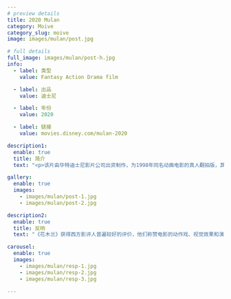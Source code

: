 ```yaml
---
# preview details
title: 2020 Mulan
category: Moive
category_slug: moive
image: images/mulan/post.jpg

# full details
full_image: images/mulan/post-h.jpg
info:
  - label: 类型
    value: Fantasy Action Drama film

  - label: 出品
    value: 迪士尼

  - label: 年份
    value: 2020

  - label: 链接
    value: movies.disney.com/mulan-2020

description1:
  enable: true
  title: 简介
  text: "<p>该片由华特迪士尼影片公司出资制作，为1998年同名动画电影的真人翻拍版，其内容改编自中国民间传说，主要描述一位名为花木兰的女子代父从军的巾帼英雄故事。主角花木兰由刘亦菲饰演，亦包括甄子丹、李截、安柚鑫、巩俐和李连杰等人演出。 .</p>"

gallery:
  enable: true
  images:
    - images/mulan/post-1.jpg
    - images/mulan/post-2.jpg

description2:
  enable: true
  title: 反响
  text: "《花木兰》获得西方影评人普遍较好的评价，他们称赞电影的动作戏、视觉效果和演员演出。电影在第93届奥斯卡金像奖有入围最佳服装设计奖和最佳视觉效果奖。</p>"

carousel:
  enable: true
  images:
    - images/mulan/resp-1.jpg
    - images/mulan/resp-2.jpg
    - images/mulan/resp-3.jpg

---
```

